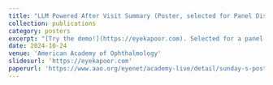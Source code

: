 ```yaml
---
title: "LLM Powered After Visit Summary (Poster, selected for Panel Discussion). "
collection: publications
category: posters
excerpt: "[Try the demo!](https://eyekapoor.com). Selected for a panel discussion at the American Academy of Ophthalmology."
date: 2024-10-24
venue: 'American Academy of Ophthalmology'
slidesurl: 'https://eyekapoor.com'
paperurl: 'https://www.aao.org/eyenet/academy-live/detail/sunday-s-posters-at-aao-2024'
---
```


